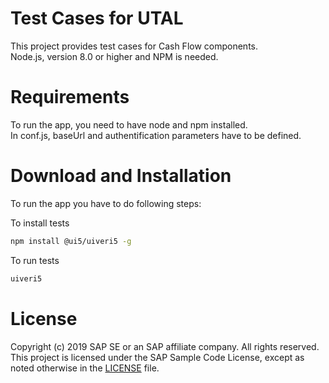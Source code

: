 # Test Cases for UTAL

This project provides test cases for Cash Flow components. <br/>
Node.js, version 8.0 or higher and NPM is needed.

# Requirements

To run the app, you need to have node and npm installed. <br/>
In conf.js, baseUrl and authentification parameters have to be defined.

# Download and Installation

To run the app you have to do following steps:

To install tests

```bash
npm install @ui5/uiveri5 -g
```

To run tests

```bash
uiveri5
```

# License

Copyright (c) 2019 SAP SE or an SAP affiliate company. All rights reserved. This project is licensed under the SAP Sample Code License, except as noted otherwise in the [LICENSE](LICENSE) file.

